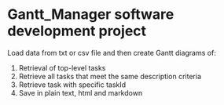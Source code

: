 # Gantt_Manager software development project
Load data from txt or csv file and then create Gantt diagrams of:
1) Retrieval of top-level tasks
2) Retrieve all tasks that meet the same description criteria
3) Retrieve task with specific taskId
4) Save in plain text, html and markdown
